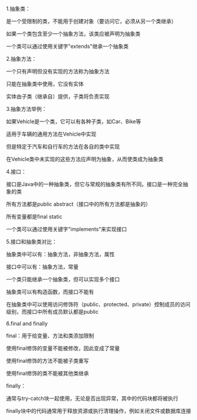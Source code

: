 1.抽象类：

  是一个受限制的类，不能用于创建对象（要访问它，必须从另一个类继承）

  如果一个类包含至少一个抽象方法，该类应被声明为抽象类
  
  一个类可以通过使用关键字"extends"继承一个抽象类

2.抽象方法：

  一个只有声明但没有实现的方法称为抽象方法

  只能在抽象类中使用，它没有实体
  
  实体由子类（继承自）提供，子类将负责实现
  
3.抽象方法举例：

  如果Vehicle是一个类，它可以有各种子类，如Car、Bike等
  
  适用于车辆的通用方法在Vehicle中实现
  
  但是特定于汽车和自行车的方法在各自的类中实现
  
  在Vehicle类中未实现的这些方法应声明为抽象，从而使类成为抽象类
  
4.接口：

  接口是Java中的一种抽象类，但它与常规的抽象类有所不同。接口是一种完全抽象的类

  所有方法都是public abstract（接口中的所有方法都是抽象的）
  
  所有变量都是final static
  
  一个类可以通过使用关键字"implements"来实现接口
  
5.接口和抽象类对比：

抽象类中可以有：抽象方法，非抽象方法，属性

接口中可以有：抽象方法，常量

一个类只能继承一个抽象类，但可以实现多个接口

抽象类可以有构造函数，而接口不能有

在抽象类中可以使用访问修饰符（public、protected、private）控制成员的访问级别，而接口中所有成员默认都是public

6.final and finally

final：用于给变量、方法和类添加限制

使用final修饰的变量不能被修改，因此变成了常量

使用final修饰的方法不能被子类重写

使用final修饰的类不能被其他类继承

finally：

通常与try-catch块一起使用，无论是否出现异常，其中的代码块都将被执行

finally块中的代码通常用于释放资源或执行清理操作，例如关闭文件或数据库连接

